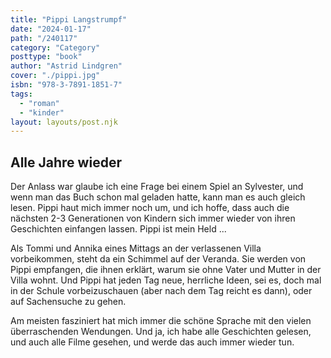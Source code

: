 ```yaml
---
title: "Pippi Langstrumpf"
date: "2024-01-17"
path: "/240117"
category: "Category"
posttype: "book"
author: "Astrid Lindgren"
cover: "./pippi.jpg"
isbn: "978-3-7891-1851-7"
tags:
  - "roman"
  - "kinder"
layout: layouts/post.njk
---
```

## Alle Jahre wieder

Der Anlass war glaube ich eine Frage bei einem Spiel an Sylvester, und wenn man das Buch schon mal geladen hatte, kann man es auch gleich lesen. Pippi haut mich immer noch um, und ich hoffe, dass auch die nächsten 2-3 Generationen von Kindern sich immer wieder von ihren Geschichten einfangen lassen. Pippi ist mein Held ...

Als Tommi und Annika eines Mittags an der verlassenen Villa vorbeikommen, steht da ein Schimmel auf der Veranda. Sie werden von Pippi empfangen, die ihnen erklärt, warum sie ohne Vater und Mutter in der Villa wohnt. Und Pippi hat jeden Tag neue, herrliche Ideen, sei es, doch mal in der Schule vorbeizuschauen (aber nach dem Tag reicht es dann), oder auf Sachensuche zu gehen.

Am meisten fasziniert hat mich immer die schöne Sprache mit den vielen überraschenden Wendungen. Und ja, ich habe alle Geschichten gelesen, und auch alle Filme gesehen, und werde das auch immer wieder tun.
